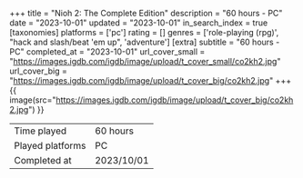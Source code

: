 +++
title = "Nioh 2: The Complete Edition"
description = "60 hours - PC"
date = "2023-10-01"
updated = "2023-10-01"
in_search_index = true
[taxonomies]
platforms = ['pc']
rating = []
genres = ['role-playing (rpg)', "hack and slash/beat 'em up", 'adventure']
[extra]
subtitle = "60 hours - PC"
completed_at = "2023-10-01"
url_cover_small = "https://images.igdb.com/igdb/image/upload/t_cover_small/co2kh2.jpg"
url_cover_big = "https://images.igdb.com/igdb/image/upload/t_cover_big/co2kh2.jpg"
+++
{{ image(src="https://images.igdb.com/igdb/image/upload/t_cover_big/co2kh2.jpg") }}

|              |            |
| ------------ | ---------- |
| Time played  | 60 hours |
| Played platforms    | PC |
| Completed at | 2023/10/01 |


